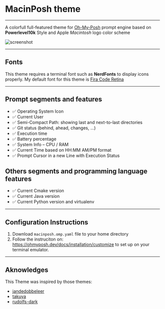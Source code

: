 
# MacinPosh theme
***
A colorfull full-featured theme for [Oh-My-Posh](https://ohmyposh.dev) prompt engine based on **Powerlevel10k** Style and Apple *Macintosh* logo color scheme

![screenshot](https://raw.githubusercontent.com/JoaoNevesSoares/MacinPosh-Theme/main/screenshot.png)
***
## Fonts

This theme requires a terminal font such as **NerdFonts** to display icons properly. 
My default font for this theme is [Fira Code Retina](https://github.com/ryanoasis/nerd-fonts/tree/master/patched-fonts/FiraCode/Retina/complete)

***
## Prompt segments and features
* ✅ Operating System Icon
* ✅ Current User
* ✅ Semi-Compact Path: showing last and next-to-last directories
* ✅ Git status (behind, ahead, changes, ...)
* ✅ Execution time
* ✅ Battery percentage
* ✅ System Info – CPU / RAM
* ✅ Current Time based on HH:MM AM/PM format
* ✅ Prompt Cursor in a new Line with Execution Status
## Others segments and programming language features
* ✅ Current Cmake version 
* ✅ Current Java version
* ✅ Current Python version and virtualenv

***
## Configuration Instructions
1. Download  `macinposh.omp.yaml` file to your home directory
2. Follow the instruciton on: https://ohmyposh.dev/docs/installation/customize to set up on your terminal emulator.

***
## Aknowledges
This Theme  was inspired by those themes:
- [jandedobbeleer](https://github.com/JanDeDobbeleer/oh-my-posh/blob/main/themes/jandedobbeleer.omp.json)
- [takuya](https://github.com/JanDeDobbeleer/oh-my-posh/blob/main/themes/takuya.omp.json)
- [rudolfs-dark](https://github.com/JanDeDobbeleer/oh-my-posh/blob/main/themes/rudolfs-dark.omp.json)
